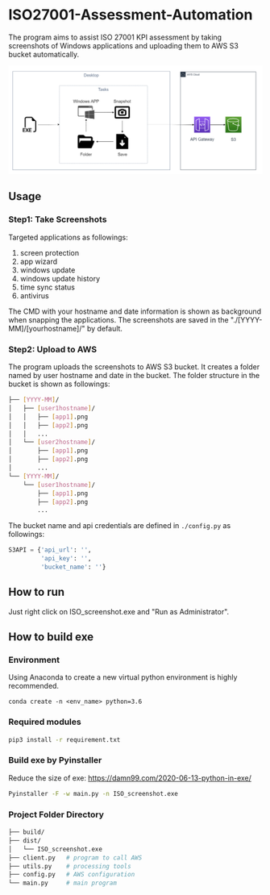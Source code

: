 # ISO27001-Assessment-Automation
The program aims to assist ISO 27001 KPI assessment by taking screenshots of Windows applications and uploading them to AWS S3 bucket automatically.

![System Architecture](./src/iso%20workflow_v2.drawio.jpg)

## Usage
### Step1: Take Screenshots
Targeted applications as followings:

1. screen protection
2. app wizard
3. windows update
4. windows update history
5. time sync status
6. antivirus 

The CMD with your hostname and date information is shown as background when snapping the applications. The screenshots are saved in the "./[YYYY-MM]/[yourhostname]/" by default.

### Step2: Upload to AWS
The program uploads the screenshots to AWS S3 bucket. It  creates a folder named by user hostname and date in the bucket. The folder structure in the bucket is shown as followings:
```bash
├── [YYYY-MM]/
│   ├── [user1hostname]/
│   │   ├── [app1].png
│   │   ├── [app2].png
│   │   ...  
│   └── [user2hostname]/
│       ├── [app1].png
│       ├── [app2].png
│       ...  
└── [YYYY-MM]/
    └── [user1hostname]/
        ├── [app1].png
        ├── [app2].png
        ...  
```

The bucket name and api credentials are defined in `./config.py` as followings:
```python
S3API = {'api_url': '',
         'api_key': '',
         'bucket_name': ''}
```

## How to run
Just right click on ISO_screenshot.exe and "Run as Administrator".
## How to build exe
### Environment
Using Anaconda to create a new virtual python environment is highly recommended.
```
conda create -n <env_name> python=3.6
```
### Required modules
```bash
pip3 install -r requirement.txt
```
### Build exe by Pyinstaller

Reduce the size of exe: https://damn99.com/2020-06-13-python-in-exe/

```bash
Pyinstaller -F -w main.py -n ISO_screenshot.exe
```

### Project Folder Directory 
```bash
├── build/
├── dist/
│   └── ISO_screenshot.exe
├── client.py   # program to call AWS
├── utils.py    # processing tools
├── config.py   # AWS configuration
└── main.py		# main program
```
